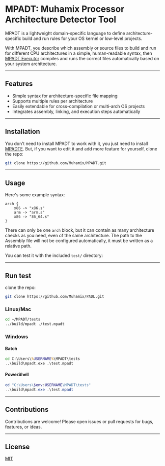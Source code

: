 # MPADT: Muhamix Processor Architecture Detector Tool

MPADT is a lightweight domain-specific language to define architecture-specific build and run rules for your OS kernel or low-level projects.

With MPADT, you describe which assembly or source files to build and run for different CPU architectures in a simple, human-readable syntax, then [MPADT Executor](https://github.com/Muhamix/MPADTE) compiles and runs the correct files automatically based on your system architecture.

---

## Features

- Simple syntax for architecture-specific file mapping  
- Supports multiple rules per architecture  
- Easily extendable for cross-compilation or multi-arch OS projects  
- Integrates assembly, linking, and execution steps automatically

---

## Installation

You don't need to install MPADT to work with it, you just need to install [MPADTE](https://github.com/Muhamix/MPADTE). But, if you want to edit it and add more feature for yourself, clone the repo:

```bash
git clone https://github.com/Muhamix/MPADT.git
```

---

## Usage

Here's some example syntax:

```mpadt
arch {
    x86 -> "x86.s"
    arm -> "arm.s"
    x86 -> "86_64.s"
}
```

There can only be one `arch` block, but it can contain as many architecture checks as you need, even of the same architecture. The path to the Assembly file will not be configured automatically, it must be written as a relative path.

You can test it with the included `test/` directory:

---

## Run test

clone the repo:

```bash
git clone https://github.com/Muhamix/PADL.git
```

### Linux/Mac

```bash
cd ~/MPADT/tests
../build/mpadt ./test.mpadt
```

### Windows

#### Batch

```bat
cd C:\Users\%USERNAME%\MPADT\tests
..\build\mpadt.exe .\test.mpadt
```

#### PowerShell

```ps1
cd "C:\Users\$env:USERNAME\MPADT\tests"
..\build\mpadt.exe .\test.mpadt
```

---

## Contributions

Contributions are welcome! Please open issues or pull requests for bugs, features, or ideas.

---

## License

[MIT](https://mit-license.org/)
